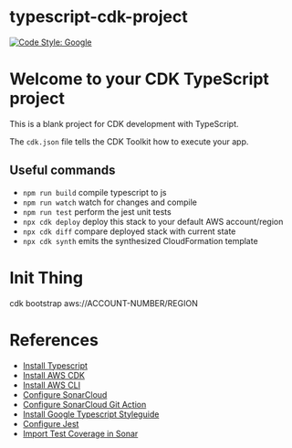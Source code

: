# typescript-cdk-project

[![Code Style: Google](https://img.shields.io/badge/code%20style-google-blueviolet.svg)](https://github.com/google/gts)

# Welcome to your CDK TypeScript project

This is a blank project for CDK development with TypeScript.

The `cdk.json` file tells the CDK Toolkit how to execute your app.

## Useful commands

- `npm run build` compile typescript to js
- `npm run watch` watch for changes and compile
- `npm run test` perform the jest unit tests
- `npx cdk deploy` deploy this stack to your default AWS account/region
- `npx cdk diff` compare deployed stack with current state
- `npx cdk synth` emits the synthesized CloudFormation template

# Init Thing

cdk bootstrap aws://ACCOUNT-NUMBER/REGION

# References

- [Install Typescript](https://www.typescriptlang.org/download)
- [Install AWS CDK](https://docs.aws.amazon.com/cdk/v2/guide/work-with-cdk-typescript.html)
- [Install AWS CLI](https://docs.aws.amazon.com/cli/latest/userguide/getting-started-install.html)
- [Configure SonarCloud](https://docs.sonarsource.com/sonarqube/latest/analyzing-source-code/analysis-parameters/)
- [Configure SonarCloud Git Action](https://github.com/SonarSource/sonarcloud-github-action)
- [Install Google Typescript Styleguide](https://www.npmjs.com/package/gts)
- [Configure Jest](https://archive.jestjs.io/docs/en/configuration#coverageprovider-string)
- [Import Test Coverage in Sonar](https://docs.sonarsource.com/sonarqube/9.8/analyzing-source-code/test-coverage/javascript-typescript-test-coverage/)
